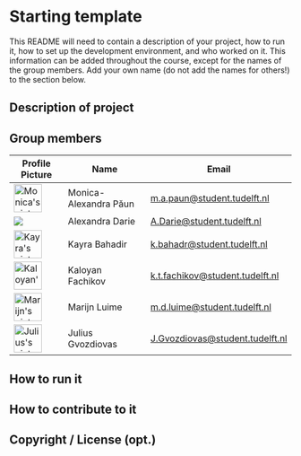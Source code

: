 # Starting template

This README will need to contain a description of your project, how to run it, how to set up the development environment, and who worked on it.
This information can be added throughout the course, except for the names of the group members.
Add your own name (do not add the names for others!) to the section below.

## Description of project

## Group members

| Profile Picture | Name | Email |
|---|---|---|
| <img src="https://gitlab.ewi.tudelft.nl/uploads/-/system/user/avatar/4988/avatar.png?width=400" alt="Monica's picture" width="50"> | Monica-Alexandra Păun | m.a.paun@student.tudelft.nl |
| ![](https://eu.ui-avatars.com/api/?name=AD&length=4&size=50&color=DDD&background=777&font-size=0.325) | Alexandra Darie | A.Darie@student.tudelft.nl |
| <img src="https://gitlab.ewi.tudelft.nl/uploads/-/system/user/avatar/4879/avatar.png?width=400" alt="Kayra's picture" width="50"/> | Kayra Bahadir | k.bahadr@student.tudelft.nl|
| <img src="https://gitlab.ewi.tudelft.nl/uploads/-/system/user/avatar/4905/avatar.png?width=90" alt="Kaloyan's picture" width="50"/> | Kaloyan Fachikov | k.t.fachikov@student.tudelft.nl|
| <img src="https://gitlab.ewi.tudelft.nl/uploads/-/system/user/avatar/4779/avatar.png?width=400" alt="Marijn's picture" width="50"/> | Marijn Luime | m.d.luime@student.tudelft.nl|
| <img src="https://gitlab.ewi.tudelft.nl/uploads/-/system/user/avatar/4734/avatar.png" alt="Julius's picture" width="50"> | Julius Gvozdiovas | J.Gvozdiovas@student.tudelft.nl |

<!-- Instructions (remove once assignment has been completed -->
<!-- - Add (only!) your own name to the table above (use Markdown formatting) -->
<!-- - Mention your *student* email address -->
<!-- - Preferably add a recognizable photo, otherwise add your GitLab photo -->
<!-- - (please make sure the photos have the same size) --> 

## How to run it

## How to contribute to it

## Copyright / License (opt.)
